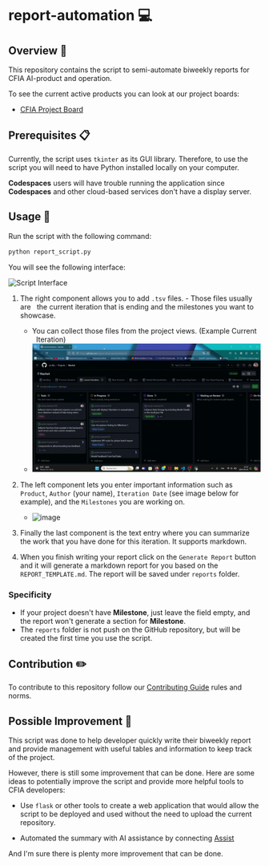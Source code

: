 # report-automation :computer:

## Overview :rocket:

This repository contains the script to semi-automate biweekly reports for CFIA
AI-product and operation.

To see the current active products you can look at our project boards:

- [CFIA Project Board](https://github.com/orgs/ai-cfia/projects)

## Prerequisites :clipboard:

Currently, the script uses `tkinter` as its GUI library. Therefore, to use the
script you will need to have Python installed locally on your computer.

**Codespaces** users will have trouble running the application since
**Codespaces** and other cloud-based services don't have a display server.

## Usage :bookmark:

Run the script with the following command:

```bash
python report_script.py
```

You will see the following interface:

![Script Interface](https://github.com/ai-cfia/report-automation/assets/96267006/27872abb-560c-4e37-988f-6af89a63974f)

1. The right component allows you to add `.tsv` files. - Those files usually are
  the current iteration that is ending and the milestones you want to showcase.

   - You can collect those files from the project views. (Example Current
  Iteration)
   - ![get tsv example](img/import-tsv.gif)

1. The left component lets you enter important information such as `Product`,
   `Author` (your name), `Iteration Date` (see image below for example), and the
   `Milestones` you are working on.
   - ![image](https://github.com/ai-cfia/report-automation/assets/96267006/6b89baad-6c6c-4c3b-b944-ac4f889ea17c)
1. Finally the last component is the text entry where you can summarize the work
   that you have done for this iteration. It supports markdown.
1. When you finish writing your report click on the `Generate Report` button and
   it will generate a markdown report for you based on the `REPORT_TEMPLATE.md`.
   The report will be saved under `reports` folder.

### Specificity

- If your project doesn't have **Milestone**, just leave the field empty, and
  the report won't generate a section for **Milestone**.
- The `reports` folder is not push on the GitHub repository, but will be created
  the first time you use the script.

## Contribution :pencil2:

To contribute to this repository follow our [Contributing
Guide](https://github.com/ai-cfia/.github/blob/main/profile/CONTRIBUTING.md)
rules and norms.

## Possible Improvement :paperclip:

This script was done to help developer quickly write their biweekly report and
provide management with useful tables and information to keep track of the
project.

However, there is still some improvement that can be done. Here are some ideas
to potentially improve the script and provide more helpful tools to CFIA
developers:

- Use `flask` or other tools to create a web application that would allow the
  script to be deployed and used without the need to upload the current
  repository.

- Automated the summary with AI assistance by connecting
  [Assist](https://assist.inspection.alpha.canada.ca/)

And I'm sure there is plenty more improvement that can be done.
